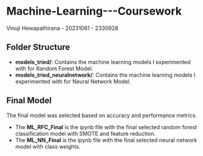 # Machine-Learning---Coursework
Vinuji Hewapathirana - 20231061 - 2330928

## Folder Structure
- **models_tried/**: Contains the machine learning models I experimented with for Random Forest Model.
- **models_tried_neuralnetwork/**: Contains the machine learning models I experimented with for Neural Network Model.

## Final Model
The final model was selected based on accuracy and performance metrics. 
- The **ML_RFC_Final** is the ipynb file with the final selected random forest classification model with SMOTE and feature reduction.
- The **ML_NN_Final** is the ipynb file with the final selected neural network model with class weights.

